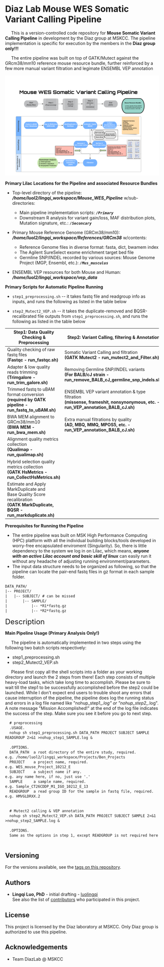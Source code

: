 # Diaz Lab Mouse WES Somatic Variant Calling Pipeline

&nbsp;&nbsp;&nbsp;&nbsp;
This is a version-controlled code repository for **Mouse Somatic Variant Calling Pipeline** in development by the Diaz group at MSKCC. The pipeline implementation is specific for execution by the members in the **Diaz group only!!!**

&nbsp;&nbsp;&nbsp;&nbsp;
The entire pipeline was built on top of GATK/Mutect against the GRcm38/mm10 reference mouse resource bundle, further reinforced by a few more manual variant filtration and legimate ENSEMBL VEP annotation

![GitHub Logo](/images/Mouse_WES_Somatic_Mutation_Calling_Pipeline.png)


**Primary Lilac Locations for the Pipeline and associated Resource Bundles**

* Top-level directory of the pipeline: **_/home/luol2/lingqi_workspace/Mouse_WES_Pipeline_** w/sub-directories: 
  - Main pipeline implementation scripts: **_`/Primary`_**
  - Downstream R analysis for variant gain/loss, MAF distribution plots, Mutation signature, etc.: **_`/Seconcary`_**
  
* Primary Mouse Reference Genome (GRCm38/mm10): **_/home/luol2/lingqi_workspace/References/GRCm38_** w/contents:
  - Reference Genome files in diverse format: fasta, dict, bwamem index
  - The Agilent SureSelect exome enrichment target bed file
  - Germline SNP/INDEL recorded by various sources: Mouse Genome Project (MGP, Ensembl, etc.): **_`/Mus_musculus`_**
  
* ENSEMBL VEP resources for both Mouse and Human: **_/home/luol2/lingqi_workspace/vep_data_**

**Primary Scripts for Automatic Pipeline Running**
  * `step1_preprocessing.sh` -- it takes fastq file and readgroup info as inputs, and runs the following as listed in the table below

  * `step2_Mutect2_VEP.sh` -- it takes the duplicate-removed and BQSR-recalibrated file outputs from `step1_preprocessing.sh`, and runs the following as listed in the table below
    
Step1: Data Quality Checking & Preprocessing  |  Step2: Variant Calling, filtering & Annotation
-------------------------------------------   |  ----------------------------------------------
Quality checking of raw fastq files <br/> **(Fastqc - run_fastqc.sh)**  |  Somatic Variant Calling and filtration <br/> **(GATK Mutect2 - run_mutect2_and_Filter.sh)**
Adapter & low quality reads trimming <br/> **(Trimgalore - run_trim_galore.sh)** |  Removing Germline SNP/INDEL variants <br/> **(For BALB/cJ strain - run_remove_BALB_cJ_germline_snp_indels.sh)**
Trimmed fastq to uBAM format conversion <br/> **(required by GATK pipeline - run_fastq_to_uBAM.sh)**  |  ENSEMBL VEP variant annotation & type filtration <br/> **(missense, frameshit, nonsynonymous, etc. - run_VEP_annotation_BALB_cJ.sh)**
BWA MEM alignment to GRCm38/mm10 <br/> **(BWA MEM - run_bwa_mem.sh)**  |  Extra manual filtrations by quality <br/> **(AD, MBQ, MMQ, MPOS5, etc. - run_VEP_annotation_BALB_cJ.sh)**
Alignment quality metrics collection <br/> **(Qualimap - run_qualimap.sh)**  |  
Hybrid selection quality metrics collection <br/> **(GATK HsMetrics - run_CollectHsMetrics.sh)**  |  
Estimate and Apply MarkDuplicate and <br/> Base Quality Score recalibration <br/> **(GATK MarkDuplicate, BQSR  - run_markduplicate.sh)**  |  

    
**Prerequisites for Running the Pipeline**<br/>

* The entire pipeline was built on MSK High Performance Computing (HPC) platform with all the individual building blocks/tools developed in worry-free encapsulated enviroment (Singularity). So, there is little dependency to the system we log in on Lilac, which means, **_anyone with an active Lilac account and basic skill of linux_** can easily run it without any headache of adjusting running environment/parameters.
* The input data structure needs to be organized as following, so that the pipeline can locate the pair-end fastq files in gz format in each sample folder.
```
DATA_PATH/
|-- PROJECT/
|   |-- SUBJECT/ # can be missed
|       |-- SAMPLE/
|           |-- *R1*fastq.gz
|           |-- *R2*fastq.gz
```

<font size=5>Description</font>

**Main Pipeline Usage (Primary Analysis Only!)**

&nbsp;&nbsp;&nbsp;&nbsp;
The pipeline is automatically implemented in two steps using the following two batch scripts respectively: 
* step1_preprocessing.sh
* step2_Mutect2_VEP.sh

&nbsp;&nbsp;&nbsp;&nbsp;
Please first copy all the shell scripts into a folder as your working directory and launch the 2 steps from there! Each step consists of multiple heavy-load tasks, which take long time to accomplish. Please be sure to wait till the step1 to be successfully accomplished before the step2 could be launched. While I don't expect end users to trouble shoot any errors that cause interruption of the pipeline, the pipeline does log the  running status and errors in a log file named like "nohup_step1_*.log" or "nohup_step2_*.log". A note message "Mission Accomplished!" at the end of the log file indicates the success of the step. Make sure you see it before you go to next step.
  
```  
  # preprocessing
  .USAGE.
  nohup sh step1_preprocessing.sh DATA_PATH PROJECT SUBJECT SAMPLE READGROUP 2>&1 >nohup_step1_SAMPLE.log &
  
  .OPTIONS.
  DATA_PATH  a root directory of the entire study, required.             e.g. /home/luol2/lingqi_workspace/Projects/Ben_Projects
  PROJECT    a project name, required.                                   e.g. WES_mouse_Project_10212_E
  SUBJECT    a subject name if any.                                      e.g. any name here, if no, just use '.'
  SAMPLE     a sample name, required.                                    e.g. Sample_CT26CDDP_M1_IGO_10212_E_13
  READGROUP  a read group ID for the sample in fastq file, required.     e.g. HMVGLDRXX.2
  
  
  # Mutect2 calling & VEP annotation
  nohup sh step2_Mutect2_VEP.sh DATA_PATH PROJECT SUBJECT SAMPLE 2>&1 >nohup_step2_SAMPLE.log &
  
  .OPTIONS.
  Same as the options in step 1, except READGROUP is not required here
  
```

## Versioning
For the versions available, see the [tags on this repository](https://github.com/luolingqi/Mouse_WES_Somatic_Primary_Analysis/releases/tag/v0.2-alpha).

## Authors
* **Lingqi Luo, PhD** - initial drafting - [luolingqi](https://github.com/luolingqi) <br/>
See also the list of [contributors](https://github.com/luolingqi/Mouse_WES_Somatic_Primary_Analysis/contributors) who participated in this project.

## License
This project is licensed by the Diaz laboratory at MSKCC. Only Diaz group is authorized to use this pipeline.

## Acknowledgements
* Team DiazLab @ MSKCC

